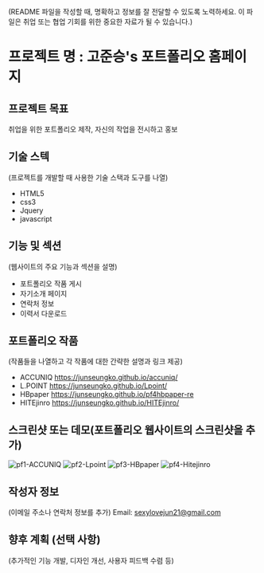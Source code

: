 (README 파일을 작성할 때, 명확하고 정보를 잘 전달할 수 있도록 노력하세요. 이 파일은 취업 또는 협업 기회를 위한 중요한 자료가 될 수 있습니다.)
# 프로젝트 명 : 고준승's 포트폴리오 홈페이지

## 프로젝트 목표
취업을 위한 포트폴리오 제작, 자신의 작업을 전시하고 홍보

## 기술 스텍
(프로젝트를 개발할 때 사용한 기술 스택과 도구를 나열)
- HTML5
- css3
- Jquery
- javascript

## 기능 및 섹션
(웹사이트의 주요 기능과 섹션을 설명)

- 포트폴리오 작품 게시
- 자기소개 페이지
- 연락처 정보
- 이력서 다운로드 

## 포트폴리오 작품
(작품들을 나열하고 각 작품에 대한 간략한 설명과 링크 제공)
- ACCUNIQ   https://junseungko.github.io/accuniq/
- L.POINT   https://junseungko.github.io/Lpoint/
- HBpaper   https://junseungko.github.io/pf4hbpaper-re
- HITEjinro https://junseungko.github.io/HITEjinro/
 
## 스크린샷 또는 데모(포트폴리오 웹사이트의 스크린샷을 추가)

![pf1-ACCUNIQ](https://github.com/junseungko/personal-v2/assets/150096242/1bc5f902-5f05-4be3-8060-b55367ad562a)
![pf2-Lpoint](https://github.com/junseungko/personal-v2/assets/150096242/cbde5d76-f2bf-4815-8162-a9be09cbf778)
![pf3-HBpaper](https://github.com/junseungko/personal-v2/assets/150096242/bf68ce04-a6c6-41bf-bd41-f583d308ab33)
![pf4-Hitejinro](https://github.com/junseungko/personal-v2/assets/150096242/c53341ba-978f-4a7c-bf6f-f9cddc7b99b3)



## 작성자 정보
(이메일 주소나 연락처 정보를 추가)
Email: sexylovejun21@gmail.com


## 향후 계획 (선택 사항)
(추가적인 기능 개발, 디자인 개선, 사용자 피드백 수렴 등)
